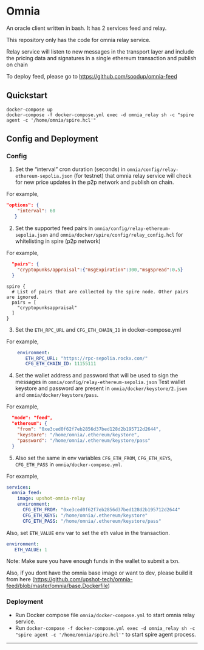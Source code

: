 # Omnia
An oracle client written in bash. It has 2 services feed and relay.

This repository only has the code for omnia relay service.

Relay service will listen to new messages in the transport layer and include the pricing data and signatures in a single ethereum transaction and publish on chain

To deploy feed, please go to https://github.com/soodup/omnia-feed

## Quickstart


```
docker-compose up
docker-compose -f docker-compose.yml exec -d omnia_relay sh -c "spire agent -c '/home/omnia/spire.hcl'"
```

## Config and Deployment

### Config

1) Set the “interval” cron duration (seconds) in `omnia/config/relay-ethereum-sepolia.json` (for testnet) that omnia relay service will check for new price updates in the p2p network and publish on chain.

For example,
```json
"options": {
    "interval": 60
   }
```
2) Set the supported feed pairs in `omnia/config/relay-ethereum-sepolia.json` and `omnia/docker/spire/config/relay_config.hcl` for whitelisting in spire (p2p network)

For example,
```json
  "pairs": {
    "cryptopunks/appraisal":{"msgExpiration":300,"msgSpread":0.5}
  }
```
```hcl
spire {
  # List of pairs that are collected by the spire node. Other pairs are ignored.
  pairs = [
    "cryptopunksappraisal"
  ]
}
```
3) Set the `ETH_RPC_URL` and `CFG_ETH_CHAIN_ID` in docker-compose.yml

For example,
```yml
    environment:
       ETH_RPC_URL: "https://rpc-sepolia.rockx.com/"
       CFG_ETH_CHAIN_ID: 11155111
```

4) Set the wallet address and password that will be used to sign the messages in `omnia/config/relay-ethereum-sepolia.json`
   Test wallet keystore and password are present in `omnia/docker/keystore/2.json` and `omnia/docker/keystore/pass`.

For example,
```json
  "mode": "feed",
  "ethereum": {
    "from": "0xe3ced0f62f7eb2856d37bed128d2b195712d2644",
    "keystore": "/home/omnia/.ethereum/keystore",
    "password": "/home/omnia/.ethereum/keystore/pass"
  }
```


5) Also set the same in env variables `CFG_ETH_FROM`, `CFG_ETH_KEYS`, `CFG_ETH_PASS` in `omnia/docker-compose.yml`.

For example,
```yaml
services:
  omnia_feed:
    image: upshot-omnia-relay
    environment:
      CFG_ETH_FROM: "0xe3ced0f62f7eb2856d37bed128d2b195712d2644"
      CFG_ETH_KEYS: "/home/omnia/.ethereum/keystore"
      CFG_ETH_PASS: "/home/omnia/.ethereum/keystore/pass"
```
Also, set `ETH_VALUE` env var to set the eth value in the transaction.
```yaml
environment:
   ETH_VALUE: 1
```
Note: Make sure you have enough funds in the wallet to submit a txn.

Also, if you dont have the omnia base image or want to dev, please build it from here (https://github.com/upshot-tech/omnia-feed/blob/master/omnia/base.Dockerfile)
### Deployment
- Run Docker compose file `omnia/docker-compose.yml` to start omnia relay service.
- Run `docker-compose -f docker-compose.yml exec -d omnia_relay sh -c "spire agent -c '/home/omnia/spire.hcl'"` to start spire agent process.
---

